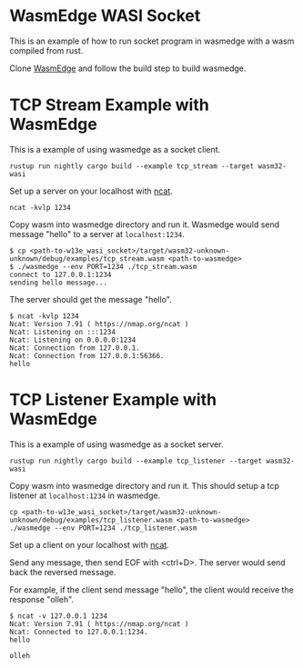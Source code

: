 # WasmEdge WASI Socket

This is an example of how to run socket program in wasmedge with a wasm compiled from rust.

Clone [WasmEdge](https://github.com/WasmEdge/WasmEdge) and follow the build step to build wasmedge.

# TCP Stream Example with WasmEdge

This is a example of using wasmedge as a socket client.

```
rustup run nightly cargo build --example tcp_stream --target wasm32-wasi
```

Set up a server on your localhost with [ncat](https://nmap.org/ncat).

```
ncat -kvlp 1234
```

Copy wasm into wasmedge directory and run it. Wasmedge would send message "hello" to a server at `localhost:1234`.

```
$ cp <path-to-w13e_wasi_socket>/target/wasm32-unknown-unknown/debug/examples/tcp_stream.wasm <path-to-wasmedge>
$ ./wasmedge --env PORT=1234 ./tcp_stream.wasm
connect to 127.0.0.1:1234
sending hello message...
```

The server should get the message "hello".
```
$ ncat -kvlp 1234 
Ncat: Version 7.91 ( https://nmap.org/ncat )
Ncat: Listening on :::1234
Ncat: Listening on 0.0.0.0:1234
Ncat: Connection from 127.0.0.1.
Ncat: Connection from 127.0.0.1:56366.
hello
```

# TCP Listener Example with WasmEdge

This is a example of using wasmedge as a socket server.

```
rustup run nightly cargo build --example tcp_listener --target wasm32-wasi
```

Copy wasm into wasmedge directory and run it. This should setup a tcp listener at `localhost:1234` in wasmedge.

```
cp <path-to-w13e_wasi_socket>/target/wasm32-unknown-unknown/debug/examples/tcp_listener.wasm <path-to-wasmedge>
./wasmedge --env PORT=1234 ./tcp_listener.wasm
```

Set up a client on your localhost with [ncat](https://nmap.org/ncat).

Send any message, then send EOF with <ctrl+D>. The server would send back the reversed message.

For example, if the client send message "hello", the client would receive the response "olleh".

```
$ ncat -v 127.0.0.1 1234
Ncat: Version 7.91 ( https://nmap.org/ncat )
Ncat: Connected to 127.0.0.1:1234.
hello

olleh
```
